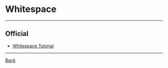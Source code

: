 # Whitespace

---

## Official

- [Whitespace Tutorial](https://web.archive.org/web/20150618184706/http://compsoc.dur.ac.uk/whitespace/tutorial.php)

---

[Back](./readme.md)
